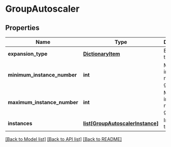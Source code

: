 # GroupAutoscaler

## Properties
Name | Type | Description | Notes
------------ | ------------- | ------------- | -------------
**expansion_type** | [**DictionaryItem**](DictionaryItem.md) | Expansion type | [optional] 
**minimum_instance_number** | **int** | Minimum instance number in group | [optional] 
**maximum_instance_number** | **int** | Minimum instance number in group | [optional] 
**instances** | [**list[GroupAutoscalerInstance]**](GroupAutoscalerInstance.md) | Instances to scaling | [optional] 

[[Back to Model list]](../README.md#documentation-for-models) [[Back to API list]](../README.md#documentation-for-api-endpoints) [[Back to README]](../README.md)


